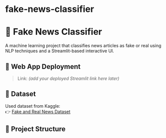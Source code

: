 # fake-news-classifier
# 📰 Fake News Classifier

A machine learning project that classifies news articles as fake or real using NLP techniques and a Streamlit-based interactive UI.

## 🚀 Web App Deployment
> Link: *(add your deployed Streamlit link here later)*

## 📁 Dataset
Used dataset from Kaggle:  
👉 [Fake and Real News Dataset](https://www.kaggle.com/datasets/clmentbisaillon/fake-and-real-news-dataset)

## 📂 Project Structure